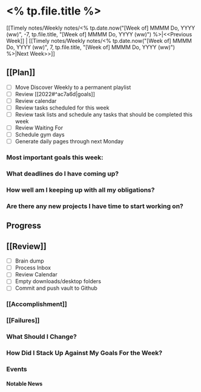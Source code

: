 # <% tp.file.title %>

[[Timely notes/Weekly notes/<% tp.date.now("[Week of] MMMM Do, YYYY (ww)", -7, tp.file.title, "[Week of] MMMM Do, YYYY (ww)") %>|<<Previous Week]] | [[Timely notes/Weekly notes/<% tp.date.now("[Week of] MMMM Do, YYYY (ww)", 7, tp.file.title, "[Week of] MMMM Do, YYYY (ww)") %>|Next Week>>]]

## [[Plan]]

- [ ] Move Discover Weekly to a permanent playlist
- [ ] Review [[2022#^ac7a6d|goals]]
- [ ] Review calendar
- [ ] Review tasks scheduled for this week
- [ ] Review task lists and schedule any tasks that should be completed this week
- [ ] Review Waiting For
- [ ] Schedule gym days
- [ ] Generate daily pages through next Monday

### Most important goals this week:

### What deadlines do I have coming up?

### How well am I keeping up with all my obligations?

### Are there any new projects I have time to start working on?

## Progress

## [[Review]]

- [ ] Brain dump
- [ ] Process Inbox
- [ ] Review Calendar
- [ ] Empty downloads/desktop folders
- [ ] Commit and push vault to Github

### [[Accomplishment]]

### [[Failures]]

### What Should I Change?

### How Did I Stack Up Against My Goals For the Week?

### Events

#### Notable News
